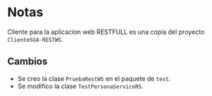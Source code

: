# Notas

Cliente para la aplicacion web RESTFULL es una copia del proyecto `ClienteSGA-RESTWS`.

## Cambios

* Se creo la clase `PruebaRestWS` en el paquete de `test`.
* Se modifico la clase `TestPersonaServiceRS`.
